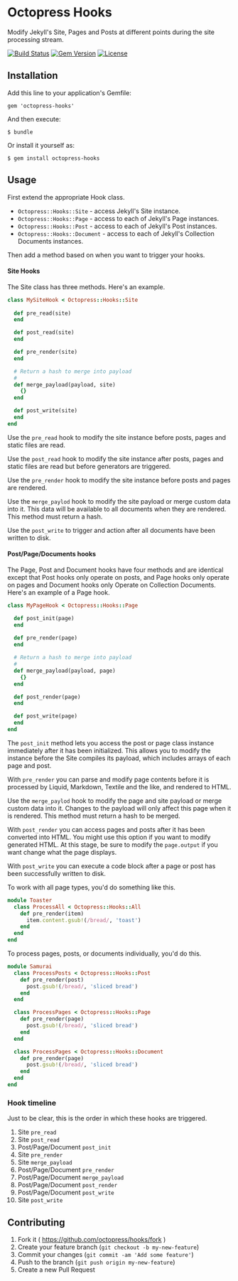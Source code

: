 # Octopress Hooks

Modify Jekyll's Site, Pages and Posts at different points during the site processing stream.

[![Build Status](https://travis-ci.org/octopress/hooks.svg)](https://travis-ci.org/octopress/hooks)
[![Gem Version](http://img.shields.io/gem/v/octopress-hooks.svg)](https://rubygems.org/gems/octopress-hooks)
[![License](http://img.shields.io/:license-mit-blue.svg)](http://octopress.mit-license.org)

## Installation

Add this line to your application's Gemfile:

    gem 'octopress-hooks'

And then execute:

    $ bundle

Or install it yourself as:

    $ gem install octopress-hooks

## Usage

First extend the appropriate Hook class.

- `Octopress::Hooks::Site` - access Jekyll's Site instance.
- `Octopress::Hooks::Page` - access to each of Jekyll's Page instances.
- `Octopress::Hooks::Post` - access to each of Jekyll's Post instances.
- `Octopress::Hooks::Document` - access to each of Jekyll's Collection Documents instances.

Then add a method based on when you want to trigger your hooks.

#### Site Hooks

The Site class has three methods. Here's an example.

```ruby
class MySiteHook < Octopress::Hooks::Site
  
  def pre_read(site)
  end

  def post_read(site)
  end

  def pre_render(site)
  end

  # Return a hash to merge into payload
  #
  def merge_payload(payload, site)
    {}
  end

  def post_write(site)
  end
end
```

Use the `pre_read` hook to modify the site instance before posts, pages and static files are read.

Use the `post_read` hook to modify the site instance after posts, pages and static files are read but before generators are triggered.

Use the `pre_render` hook to modify the site instance before posts and pages are rendered.

Use the `merge_paylod` hook to modify the site payload or merge custom data into it. This data will be available to all documents when they are rendered. This method must return a hash.

Use the `post_write` to trigger and action after all documents have been written to disk.

#### Post/Page/Documents hooks

The Page, Post and Document hooks have four methods and are identical except that Post hooks only operate on posts, and Page hooks only operate on pages and Document hooks only Operate on Collection Documents. Here's an example of a Page hook.

```ruby
class MyPageHook < Octopress::Hooks::Page

  def post_init(page)
  end
  
  def pre_render(page)
  end

  # Return a hash to merge into payload
  #
  def merge_payload(payload, page)
    {}
  end

  def post_render(page)
  end

  def post_write(page)
  end
end
```

The `post_init` method lets you access the post or page class instance immediately after it has been initialized. This allows you to
modify the instance before the Site compiles its payload, which includes arrays of each page and post.

With `pre_render` you can parse and modify page contents before it is processed by Liquid, Markdown, Textile and the like, and rendered to HTML.

Use the `merge_paylod` hook to modify the page and site payload or merge custom data into it. Changes to the payload will only affect this page when it is rendered. This method must return a hash to be merged.

With `post_render` you can access pages and posts after it has been converted into HTML. You might use this option if you want to modify generated HTML. At this stage, be sure to modify the `page.output` if you want change what the page displays.

With `post_write` you can execute a code block after a page or post has been successfully written to disk.

To work with all page types, you'd do something like this.

```ruby
module Toaster
  class ProcessAll < Octopress::Hooks::All
    def pre_render(item)
      item.content.gsub!(/bread/, 'toast')
    end
  end
end
```

To process pages, posts, or documents individually, you'd do this.

```ruby
module Samurai
  class ProcessPosts < Octopress::Hooks::Post
    def pre_render(post)
      post.gsub!(/bread/, 'sliced bread')
    end
  end

  class ProcessPages < Octopress::Hooks::Page
    def pre_render(page)
      post.gsub!(/bread/, 'sliced bread')
    end
  end

  class ProcessPages < Octopress::Hooks::Document
    def pre_render(page)
      post.gsub!(/bread/, 'sliced bread')
    end
  end
end
```

### Hook timeline

Just to be clear, this is the order in which these hooks are triggered.

1. Site `pre_read`
2. Site `post_read`
3. Post/Page/Document `post_init`
4. Site `pre_render`
5. Site `merge_payload`
6. Post/Page/Document `pre_render`
5. Post/Page/Document `merge_payload`
7. Post/Page/Document `post_render`
8. Post/Page/Document `post_write`
9. Site `post_write`

## Contributing

1. Fork it ( https://github.com/octopress/hooks/fork )
2. Create your feature branch (`git checkout -b my-new-feature`)
3. Commit your changes (`git commit -am 'Add some feature'`)
4. Push to the branch (`git push origin my-new-feature`)
5. Create a new Pull Request


